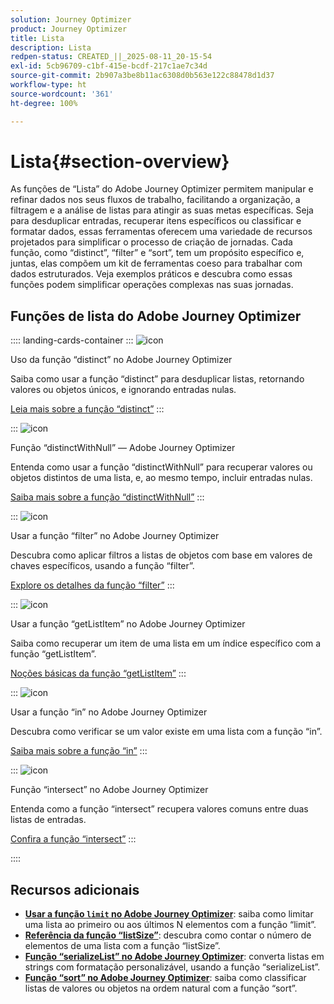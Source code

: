 ```yaml
---
solution: Journey Optimizer
product: Journey Optimizer
title: Lista
description: Lista
redpen-status: CREATED_||_2025-08-11_20-15-54
exl-id: 5cb96709-c1bf-415e-bcdf-217c1ae7c34d
source-git-commit: 2b907a3be8b11ac6308d0b563e122c88478d1d37
workflow-type: ht
source-wordcount: '361'
ht-degree: 100%

---
```


# Lista{#section-overview}

As funções de “Lista” do Adobe Journey Optimizer permitem manipular e refinar dados nos seus fluxos de trabalho, facilitando a organização, a filtragem e a análise de listas para atingir as suas metas específicas. Seja para desduplicar entradas, recuperar itens específicos ou classificar e formatar dados, essas ferramentas oferecem uma variedade de recursos projetados para simplificar o processo de criação de jornadas. Cada função, como “distinct”, “filter” e “sort”, tem um propósito específico e, juntas, elas compõem um kit de ferramentas coeso para trabalhar com dados estruturados. Veja exemplos práticos e descubra como essas funções podem simplificar operações complexas nas suas jornadas.

## Funções de lista do Adobe Journey Optimizer

:::: landing-cards-container
:::
![icon](https://cdn.experienceleague.adobe.com/icons/code-branch.svg)

Uso da função “distinct” no Adobe Journey Optimizer

Saiba como usar a função “distinct” para desduplicar listas, retornando valores ou objetos únicos, e ignorando entradas nulas.

[Leia mais sobre a função “distinct”](../using/building-journeys/functions/functiondistinct.md)
:::

:::
![icon](https://cdn.experienceleague.adobe.com/icons/code-branch.svg)

Função “distinctWithNull” — Adobe Journey Optimizer

Entenda como usar a função “distinctWithNull” para recuperar valores ou objetos distintos de uma lista, e, ao mesmo tempo, incluir entradas nulas.

[Saiba mais sobre a função “distinctWithNull”](../using/building-journeys/functions/functiondistinctwithnull.md)
:::

:::
![icon](https://cdn.experienceleague.adobe.com/icons/code-branch.svg)

Usar a função “filter” no Adobe Journey Optimizer

Descubra como aplicar filtros a listas de objetos com base em valores de chaves específicos, usando a função “filter”.

[Explore os detalhes da função “filter”](../using/building-journeys/functions/functionfilter.md)
:::

:::
![icon](https://cdn.experienceleague.adobe.com/icons/code-branch.svg)

Usar a função “getListItem” no Adobe Journey Optimizer

Saiba como recuperar um item de uma lista em um índice específico com a função “getListItem”.

[Noções básicas da função “getListItem”](../using/building-journeys/functions/functiongetlistitem.md)
:::

:::
![icon](https://cdn.experienceleague.adobe.com/icons/code-branch.svg)

Usar a função “in” no Adobe Journey Optimizer

Descubra como verificar se um valor existe em uma lista com a função “in”.

[Saiba mais sobre a função “in”](../using/building-journeys/functions/functionin.md)
:::

:::
![icon](https://cdn.experienceleague.adobe.com/icons/code-branch.svg)

Função “intersect” no Adobe Journey Optimizer

Entenda como a função “intersect” recupera valores comuns entre duas listas de entradas.

[Confira a função “intersect”](../using/building-journeys/functions/functionintersect.md)
:::

::::


## Recursos adicionais

- **[Usar a função `limit` no Adobe Journey Optimizer](../using/building-journeys/functions/functionlimit.md)**: saiba como limitar uma lista ao primeiro ou aos últimos N elementos com a função “limit”.
- **[Referência da função “listSize”](../using/building-journeys/functions/functionlistsize.md)**: descubra como contar o número de elementos de uma lista com a função “listSize”.
- **[Função “serializeList” no Adobe Journey Optimizer](../using/building-journeys/functions/functionserializelist.md)**: converta listas em strings com formatação personalizável, usando a função “serializeList”.
- **[Função “sort” no Adobe Journey Optimizer](../using/building-journeys/functions/functionsort.md)**: saiba como classificar listas de valores ou objetos na ordem natural com a função “sort”.
